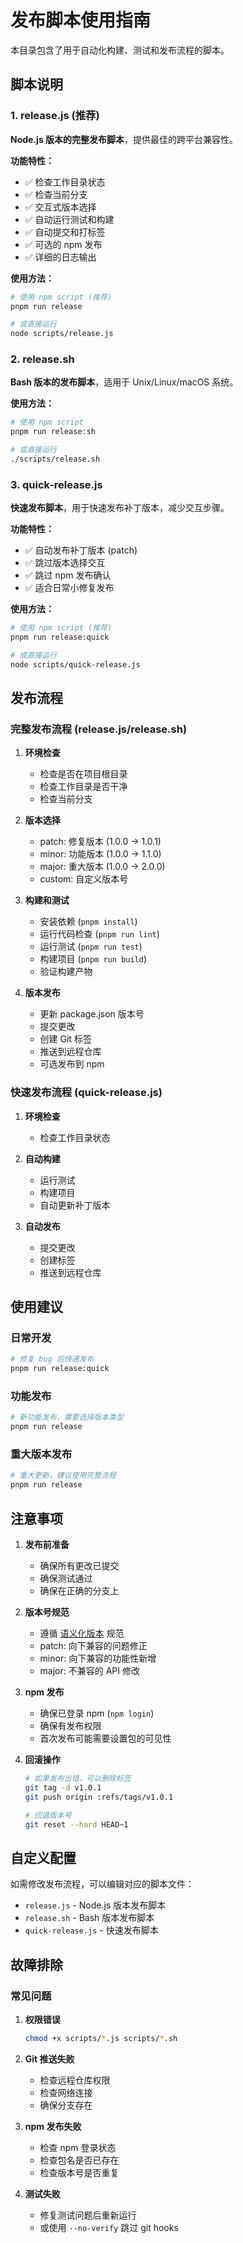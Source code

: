 # 发布脚本使用指南

本目录包含了用于自动化构建、测试和发布流程的脚本。

## 脚本说明

### 1. release.js (推荐)

**Node.js 版本的完整发布脚本**，提供最佳的跨平台兼容性。

**功能特性：**
- ✅ 检查工作目录状态
- ✅ 检查当前分支
- ✅ 交互式版本选择
- ✅ 自动运行测试和构建
- ✅ 自动提交和打标签
- ✅ 可选的 npm 发布
- ✅ 详细的日志输出

**使用方法：**
```bash
# 使用 npm script (推荐)
pnpm run release

# 或直接运行
node scripts/release.js
```

### 2. release.sh

**Bash 版本的发布脚本**，适用于 Unix/Linux/macOS 系统。

**使用方法：**
```bash
# 使用 npm script
pnpm run release:sh

# 或直接运行
./scripts/release.sh
```

### 3. quick-release.js

**快速发布脚本**，用于快速发布补丁版本，减少交互步骤。

**功能特性：**
- ✅ 自动发布补丁版本 (patch)
- ✅ 跳过版本选择交互
- ✅ 跳过 npm 发布确认
- ✅ 适合日常小修复发布

**使用方法：**
```bash
# 使用 npm script (推荐)
pnpm run release:quick

# 或直接运行
node scripts/quick-release.js
```

## 发布流程

### 完整发布流程 (release.js/release.sh)

1. **环境检查**
   - 检查是否在项目根目录
   - 检查工作目录是否干净
   - 检查当前分支

2. **版本选择**
   - patch: 修复版本 (1.0.0 → 1.0.1)
   - minor: 功能版本 (1.0.0 → 1.1.0)
   - major: 重大版本 (1.0.0 → 2.0.0)
   - custom: 自定义版本号

3. **构建和测试**
   - 安装依赖 (`pnpm install`)
   - 运行代码检查 (`pnpm run lint`)
   - 运行测试 (`pnpm run test`)
   - 构建项目 (`pnpm run build`)
   - 验证构建产物

4. **版本发布**
   - 更新 package.json 版本号
   - 提交更改
   - 创建 Git 标签
   - 推送到远程仓库
   - 可选发布到 npm

### 快速发布流程 (quick-release.js)

1. **环境检查**
   - 检查工作目录状态

2. **自动构建**
   - 运行测试
   - 构建项目
   - 自动更新补丁版本

3. **自动发布**
   - 提交更改
   - 创建标签
   - 推送到远程仓库

## 使用建议

### 日常开发

```bash
# 修复 bug 后快速发布
pnpm run release:quick
```

### 功能发布

```bash
# 新功能发布，需要选择版本类型
pnpm run release
```

### 重大版本发布

```bash
# 重大更新，建议使用完整流程
pnpm run release
```

## 注意事项

1. **发布前准备**
   - 确保所有更改已提交
   - 确保测试通过
   - 确保在正确的分支上

2. **版本号规范**
   - 遵循 [语义化版本](https://semver.org/lang/zh-CN/) 规范
   - patch: 向下兼容的问题修正
   - minor: 向下兼容的功能性新增
   - major: 不兼容的 API 修改

3. **npm 发布**
   - 确保已登录 npm (`npm login`)
   - 确保有发布权限
   - 首次发布可能需要设置包的可见性

4. **回滚操作**
   ```bash
   # 如果发布出错，可以删除标签
   git tag -d v1.0.1
   git push origin :refs/tags/v1.0.1
   
   # 回退版本号
   git reset --hard HEAD~1
   ```

## 自定义配置

如需修改发布流程，可以编辑对应的脚本文件：

- `release.js` - Node.js 版本发布脚本
- `release.sh` - Bash 版本发布脚本
- `quick-release.js` - 快速发布脚本

## 故障排除

### 常见问题

1. **权限错误**
   ```bash
   chmod +x scripts/*.js scripts/*.sh
   ```

2. **Git 推送失败**
   - 检查远程仓库权限
   - 检查网络连接
   - 确保分支存在

3. **npm 发布失败**
   - 检查 npm 登录状态
   - 检查包名是否已存在
   - 检查版本号是否重复

4. **测试失败**
   - 修复测试问题后重新运行
   - 或使用 `--no-verify` 跳过 git hooks